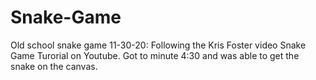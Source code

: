 # Snake-Game
Old school snake game
11-30-20: Following the Kris Foster video Snake Game Turorial on Youtube. Got to minute 4:30 and was able to get the snake on the canvas. 